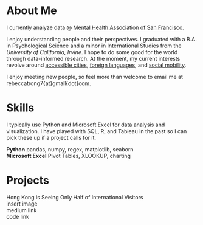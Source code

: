 # About Me
I currently analyze data @ [Mental Health Association of San Francisco](https://www.mentalhealthsf.org/). 

I enjoy understanding people and their perspectives. I graduated with a B.A. in Psychological Science and a minor in International Studies from the *University of California, Irvine*. I hope to do some good for the world through data-informed research. At the moment, my current interests revolve around [accessible cities](https://www.youtube.com/c/NotJustBikes), [foreign languages](https://www.italki.com), and [social mobility](https://opportunityinsights.org/).

I enjoy meeting new people, so feel more than welcome to email me at rebeccatrong7{at}gmail{dot}com. 

# Skills
I typically use Python and Microsoft Excel for data analysis and visualization. I have played with SQL, R, and Tableau in the past so I can pick these up if a project calls for it. 

**Python**    pandas, numpy, regex, matplotlib, seaborn   
**Microsoft Excel**   Pivot Tables, XLOOKUP, charting

# Projects
Hong Kong is Seeing Only Half of International Visitors   
insert image    
medium link   
code link   
 
